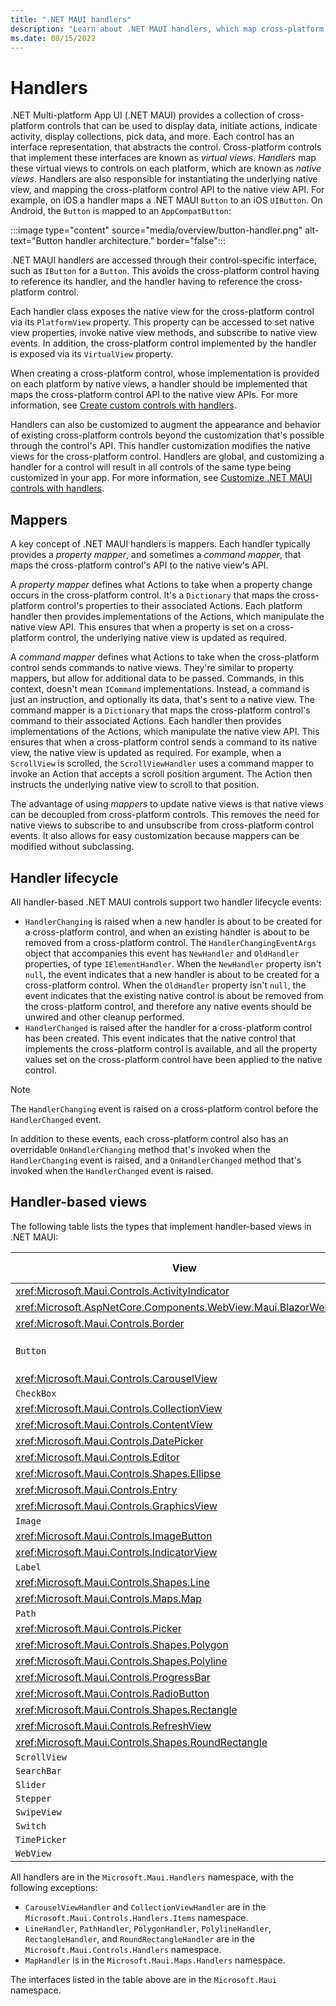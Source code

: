 ```yaml
---
title: ".NET MAUI handlers"
description: "Learn about .NET MAUI handlers, which map cross-platform controls to performant native controls on each platform."
ms.date: 08/15/2022
---
```


# Handlers

.NET Multi-platform App UI (.NET MAUI) provides a collection of cross-platform controls that can be used to display data, initiate actions, indicate activity, display collections, pick data, and more. Each control has an interface representation, that abstracts the control. Cross-platform controls that implement these interfaces are known as *virtual views*. *Handlers* map these virtual views to controls on each platform, which are known as *native views*. Handlers are also responsible for instantiating the underlying native view, and mapping the cross-platform control API to the native view API. For example, on iOS a handler maps a .NET MAUI `Button` to an iOS `UIButton`. On Android, the `Button` is mapped to an `AppCompatButton`:

:::image type="content" source="media/overview/button-handler.png" alt-text="Button handler architecture." border="false":::

.NET MAUI handlers are accessed through their control-specific interface, such as `IButton` for a `Button`. This avoids the cross-platform control having to reference its handler, and the handler having to reference the cross-platform control.

Each handler class exposes the native view for the cross-platform control via its `PlatformView` property. This property can be accessed to set native view properties, invoke native view methods, and subscribe to native view events. In addition, the cross-platform control implemented by the handler is exposed via its `VirtualView` property.

When creating a cross-platform control, whose implementation is provided on each platform by native views, a handler should be implemented that maps the cross-platform control API to the native view APIs. For more information, see [Create custom controls with handlers](create.md).

Handlers can also be customized to augment the appearance and behavior of existing cross-platform controls beyond the customization that's possible through the control's API. This handler customization modifies the native views for the cross-platform control. Handlers are global, and customizing a handler for a control will result in all controls of the same type being customized in your app. For more information, see [Customize .NET MAUI controls with handlers](customize.md).

## Mappers

A key concept of .NET MAUI handlers is mappers. Each handler typically provides a *property mapper*, and sometimes a *command mapper*, that maps the cross-platform control's API to the native view's API.

A *property mapper* defines what Actions to take when a property change occurs in the cross-platform control. It's a `Dictionary` that maps the cross-platform control's properties to their associated Actions. Each platform handler then provides implementations of the Actions, which manipulate the native view API. This ensures that when a property is set on a cross-platform control, the underlying native view is updated as required.

A *command mapper* defines what Actions to take when the cross-platform control sends commands to native views. They're similar to property mappers, but allow for additional data to be passed. Commands, in this context, doesn't mean `ICommand` implementations. Instead, a command is just an instruction, and optionally its data, that's sent to a native view. The command mapper is a `Dictionary` that maps the cross-platform control's command to their associated Actions. Each handler then provides implementations of the Actions, which manipulate the native view API. This ensures that when a cross-platform control sends a command to its native view, the native view is updated as required. For example, when a `ScrollView` is scrolled, the `ScrollViewHandler` uses a command mapper to invoke an Action that accepts a scroll position argument. The Action then instructs the underlying native view to scroll to that position.

The advantage of using *mappers* to update native views is that native views can be decoupled from cross-platform controls. This removes the need for native views to subscribe to and unsubscribe from cross-platform control events. It also allows for easy customization because mappers can be modified without subclassing.

## Handler lifecycle

All handler-based .NET MAUI controls support two handler lifecycle events:

- `HandlerChanging` is raised when a new handler is about to be created for a cross-platform control, and when an existing handler is about to be removed from a cross-platform control. The `HandlerChangingEventArgs` object that accompanies this event has `NewHandler` and `OldHandler` properties, of type `IElementHandler`. When the `NewHandler` property isn't `null`, the event indicates that a new handler is about to be created for a cross-platform control. When the `OldHandler` property isn't `null`, the event indicates that the existing native control is about be removed from the cross-platform control, and therefore any native events should be unwired and other cleanup performed.
- `HandlerChanged` is raised after the handler for a cross-platform control has been created. This event indicates that the native control that implements the cross-platform control is available, and all the property values set on the cross-platform control have been applied to the native control.

> [!NOTE]
> The `HandlerChanging` event is raised on a cross-platform control before the `HandlerChanged` event.

In addition to these events, each cross-platform control also has an overridable `OnHandlerChanging` method that's invoked when the `HandlerChanging` event is raised, and a `OnHandlerChanged` method that's invoked when the `HandlerChanged` event is raised.

## Handler-based views

The following table lists the types that implement handler-based views in .NET MAUI:

| View | Interface | Handler | Property Mapper | Command Mapper |
| -- | -- | -- | -- | -- |
| <xref:Microsoft.Maui.Controls.ActivityIndicator> | `IActivityIndicator` | `ActivityIndicatorHandler` | `Mapper` | `CommandMapper` |
| <xref:Microsoft.AspNetCore.Components.WebView.Maui.BlazorWebView> | `IBlazorWebView` | `BlazorWebViewHandler` | `BlazorWebViewMapper` | |
| <xref:Microsoft.Maui.Controls.Border> | `IBorderView` | `BorderHandler` | `Mapper` | `CommandMapper` |
| `Button` | `IButton` | `ButtonHandler` | `ImageButtonMapper`. `TextButtonMapper`, `Mapper` | `CommandMapper` |
| <xref:Microsoft.Maui.Controls.CarouselView> | | `CarouselViewHandler` | `Mapper` | |
| `CheckBox` | `ICheckBox` | `CheckBoxHandler` | `Mapper` | `CommandMapper` |
| <xref:Microsoft.Maui.Controls.CollectionView> |  | `CollectionViewHandler` | `Mapper` | |
| <xref:Microsoft.Maui.Controls.ContentView> | `IContentView` | `ContentViewHandler` | `Mapper` | `CommandMapper` |
| <xref:Microsoft.Maui.Controls.DatePicker> | `IDatePicker` | `DatePickerHandler` | `Mapper` | `CommandMapper` |
| <xref:Microsoft.Maui.Controls.Editor> | `IEditor` | `EditorHandler` | `Mapper` | `CommandMapper` |
| <xref:Microsoft.Maui.Controls.Shapes.Ellipse> | | `ShapeViewHandler` | `Mapper` | `CommandMapper` |
| <xref:Microsoft.Maui.Controls.Entry> | `IEntry` | `EntryHandler` | `Mapper` | `CommandMapper` |
| <xref:Microsoft.Maui.Controls.GraphicsView> | `IGraphicsView` | `GraphicsViewHandler` | `Mapper` | `CommandMapper` |
| `Image` | `IImage` | `ImageHandler` | `Mapper` | `CommandMapper` |
| <xref:Microsoft.Maui.Controls.ImageButton> | `IImageButton` | `ImageButtonHandler` | `ImageMapper`, `Mapper` | |
| <xref:Microsoft.Maui.Controls.IndicatorView> | `IIndicatorView` | `IndicatorViewHandler` | `Mapper` | `CommandMapper` |
| `Label` | `ILabel` | `LabelHandler` | `Mapper` | `CommandMapper` |
| <xref:Microsoft.Maui.Controls.Shapes.Line> | | `LineHandler` | `Mapper` | |
| <xref:Microsoft.Maui.Controls.Maps.Map> | `IMap` | `MapHandler` | `Mapper` | `CommandMapper` |
| `Path` | | `PathHandler` | `Mapper` | |
| <xref:Microsoft.Maui.Controls.Picker> | `IPicker` | `PickerHandler` | `Mapper` | `CommandMapper` |
| <xref:Microsoft.Maui.Controls.Shapes.Polygon> | | `PolygonHandler` | `Mapper` | |
| <xref:Microsoft.Maui.Controls.Shapes.Polyline> | | `PolylineHandler` | `Mapper` | |
| <xref:Microsoft.Maui.Controls.ProgressBar> | `IProgress` | `ProgressBarHandler` | `Mapper` | `CommandMapper` |
| <xref:Microsoft.Maui.Controls.RadioButton> | `IRadioButton` | `RadioButtonHandler` | `Mapper` | `CommandMapper` |
| <xref:Microsoft.Maui.Controls.Shapes.Rectangle> | | `RectangleHandler` | `Mapper` | |
| <xref:Microsoft.Maui.Controls.RefreshView> | `IRefreshView` | `RefreshViewHandler` | `Mapper` | `CommandMapper` |
| <xref:Microsoft.Maui.Controls.Shapes.RoundRectangle> | | `RoundRectangleHandler` | `Mapper` | |
| `ScrollView` | `IScrollView` | `ScrollViewHandler` | `Mapper` | `CommandMapper` |
| `SearchBar` | `ISearchBar` | `SearchBarHandler` | `Mapper` | `CommandMapper` |
| `Slider` | `ISlider` | `SliderHandler` | `Mapper` | `CommandMapper` |
| `Stepper` | `IStepper` | `StepperHandler` | `Mapper` | `CommandMapper` |
| `SwipeView` | `ISwipeView` | `SwipeViewHandler` | `Mapper` | `CommandMapper` |
| `Switch` | `ISwitch` | `SwitchHandler` | `Mapper` | `CommandMapper` |
| `TimePicker` | `ITimePicker` | `TimePickerHandler` | `Mapper` | `CommandMapper` |
| `WebView` | `IWebView` | `WebViewHandler` | `Mapper` | `CommandMapper` |

All handlers are in the `Microsoft.Maui.Handlers` namespace, with the following exceptions:

- `CarouselViewHandler` and `CollectionViewHandler` are in the `Microsoft.Maui.Controls.Handlers.Items` namespace.
- `LineHandler`, `PathHandler`, `PolygonHandler`, `PolylineHandler`, `RectangleHandler`, and `RoundRectangleHandler` are in the `Microsoft.Maui.Controls.Handlers` namespace.
- `MapHandler` is in the `Microsoft.Maui.Maps.Handlers` namespace.

The interfaces listed in the table above are in the `Microsoft.Maui` namespace.

<!-- Remove the text above once there are API docs that can be linked into -->
